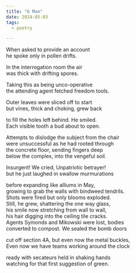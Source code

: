 ```yaml
---
title: "G Man"
date: 2024-05-03
tags:
  - poetry

---
```


When asked to provide an account  
he spoke only in pollen drifts.  

In the interrogation room the air  
was thick with drifting spores.  

Taking this as being unco-operative  
the attending agent fetched freedom tools.  

Outer leaves were sliced off to start  
but vines, thick and choking, grew back  

to fill the holes left behind. He smiled.  
Each visible tooth a bud about to open.  

Attempts to dislodge the subject from the chair  
were unsuccessful as he had rooted through  
the concrete floor, sending fingers deep  
below the complex, into the vengeful soil.

Insurgent! We cried, Unpatriotic betrayer!  
but he just laughed in swallow murmurations    

before expanding like alliums in May,  
growing to grab the walls with bindweed tendrils.  
Shots were fired but only blooms exploded.  
Still, he grew, shattering the one way glass,  
his smile now stretching from wall to wall,  
his hair digging into the ceiling tile cracks.  
Agents Symonds and Mikowski were lost, bodies  
converted to compost. We sealed the bomb  doors  

cut off section 4A, but even now the metal buckles,  
Even now we have teams working around the clock  

ready with secateurs held in shaking hands  
watching for that first suggestion of green.  
